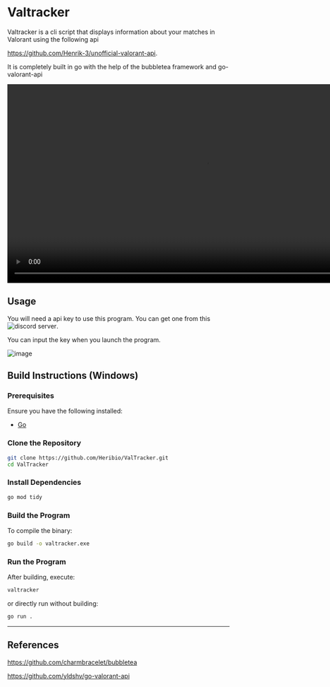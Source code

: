 # Valtracker

Valtracker is a cli script that displays information about your matches in Valorant using the following api 

https://github.com/Henrik-3/unofficial-valorant-api.

It is completely built in go with the help of the bubbletea framework and go-valorant-api

<video src="valtracker.mp4" controls width="900"></video>

## Usage
You will need a api key to use this program. You can get one from this ![discord server](https://discord.com/invite/X3GaVkX2YN).

You can input the key when you launch the program.

![image](https://github.com/user-attachments/assets/12a16f5b-e775-418d-b3c3-5c0ebbd762aa)

## **Build Instructions (Windows)**

### **Prerequisites**
Ensure you have the following installed:
- [Go](https://go.dev/dl/)

### **Clone the Repository**
```sh
git clone https://github.com/Heribio/ValTracker.git
cd ValTracker
```

### **Install Dependencies**
```sh
go mod tidy
```

### **Build the Program**
To compile the binary:
```sh
go build -o valtracker.exe
```

### **Run the Program**
After building, execute:
```sh
valtracker
```

or directly run without building:
```sh
go run .
```

---

## References
https://github.com/charmbracelet/bubbletea

https://github.com/yldshv/go-valorant-api
